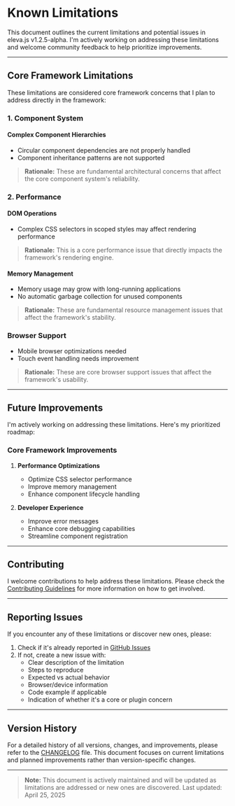 # Known Limitations

This document outlines the current limitations and potential issues in eleva.js v1.2.5-alpha. I'm actively working on addressing these limitations and welcome community feedback to help prioritize improvements.

---

## Core Framework Limitations

These limitations are considered core framework concerns that I plan to address directly in the framework:

### 1. Component System

#### Complex Component Hierarchies
- Circular component dependencies are not properly handled
- Component inheritance patterns are not supported

> **Rationale:** These are fundamental architectural concerns that affect the core component system's reliability.

### 2. Performance

#### DOM Operations
- Complex CSS selectors in scoped styles may affect rendering performance

> **Rationale:** This is a core performance issue that directly impacts the framework's rendering engine.

#### Memory Management
- Memory usage may grow with long-running applications
- No automatic garbage collection for unused components

> **Rationale:** These are fundamental resource management issues that affect the framework's stability.

### Browser Support
- Mobile browser optimizations needed
- Touch event handling needs improvement

> **Rationale:** These are core browser support issues that affect the framework's usability.

---

## Future Improvements

I'm actively working on addressing these limitations. Here's my prioritized roadmap:

### Core Framework Improvements
1. **Performance Optimizations**
   - Optimize CSS selector performance
   - Improve memory management
   - Enhance component lifecycle handling

2. **Developer Experience**
   - Improve error messages
   - Enhance core debugging capabilities
   - Streamline component registration

---

## Contributing

I welcome contributions to help address these limitations. Please check the [Contributing Guidelines](../CONTRIBUTING.md) for more information on how to get involved.

---

## Reporting Issues

If you encounter any of these limitations or discover new ones, please:
1. Check if it's already reported in [GitHub Issues](https://github.com/TarekRaafat/eleva/issues)
2. If not, create a new issue with:
   - Clear description of the limitation
   - Steps to reproduce
   - Expected vs actual behavior
   - Browser/device information
   - Code example if applicable
   - Indication of whether it's a core or plugin concern

---

## Version History

For a detailed history of all versions, changes, and improvements, please refer to the [CHANGELOG](../CHANGELOG.md) file. This document focuses on current limitations and planned improvements rather than version-specific changes.

---

> **Note:** This document is actively maintained and will be updated as limitations are addressed or new ones are discovered. Last updated: April 25, 2025 